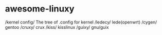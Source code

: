 # awesome-linuxy
/kernel config/ The tree of .config for kernel
/ledecy/ lede(openwrt)
/cygen/ gentoo
/cruxy/ crux
/kiss/ kisslinux
/guixy/ gnu/guix

